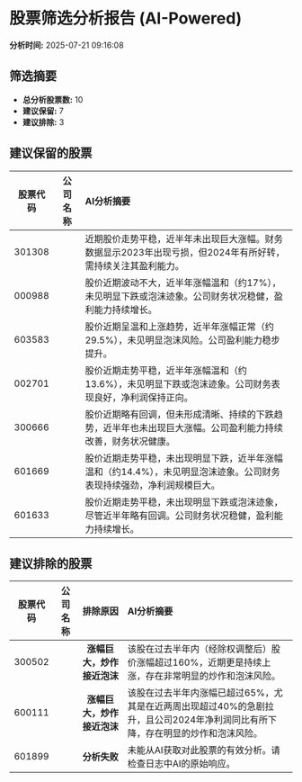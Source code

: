 # 股票筛选分析报告 (AI-Powered)

**分析时间:** 2025-07-21 09:16:08

## 筛选摘要

- **总分析股票数:** 10
- **建议保留:** 7
- **建议排除:** 3

## 建议保留的股票

| 股票代码 | 公司名称 | AI分析摘要 |
|:---:|:---:|:---|
| 301308 |  | 近期股价走势平稳，近半年未出现巨大涨幅。财务数据显示2023年出现亏损，但2024年有所好转，需持续关注其盈利能力。 |
| 000988 |  | 股价近期波动不大，近半年涨幅温和（约17%），未见明显下跌或泡沫迹象。公司财务状况稳健，盈利能力持续增长。 |
| 603583 |  | 股价近期呈温和上涨趋势，近半年涨幅正常（约29.5%），未见明显泡沫风险。公司盈利能力稳步提升。 |
| 002701 |  | 股价近期走势平稳，近半年涨幅温和（约13.6%），未见明显下跌或泡沫迹象。公司财务表现良好，净利润保持正向。 |
| 300666 |  | 股价近期略有回调，但未形成清晰、持续的下跌趋势，近半年也未出现巨大涨幅。公司盈利能力持续改善，财务状况健康。 |
| 601669 |  | 股价近期走势平稳，未出现明显下跌，近半年涨幅温和（约14.4%），未见明显泡沫迹象。公司财务表现持续强劲，净利润规模巨大。 |
| 601633 |  | 股价近期走势平稳，未出现明显下跌或泡沫迹象，尽管近半年略有回调。公司财务状况稳健，盈利能力持续增长。 |

## 建议排除的股票

| 股票代码 | 公司名称 | 排除原因 | AI分析摘要 |
|:---:|:---:|:---:|:---|
| 300502 |  | **涨幅巨大，炒作接近泡沫** | 该股在过去半年内（经除权调整后）股价涨幅超过160%，近期更是持续上涨，存在非常明显的炒作和泡沫风险。 |
| 600111 |  | **涨幅巨大，炒作接近泡沫** | 该股在过去半年内涨幅已超过65%，尤其是在近两周出现超过40%的急剧拉升，且公司2024年净利润同比有所下降，存在明显的炒作和泡沫风险。 |
| 601899 |  | **分析失败** | 未能从AI获取对此股票的有效分析。请检查日志中AI的原始响应。 |
